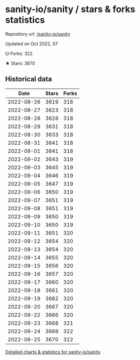# sanity-io/sanity / stars & forks statistics

Repository url: [/sanity-io/sanity](https://github.com/sanity-io/sanity)

Updated on Oct 2022, 07

☋ Forks: 322

★ Stars: 3670

## Historical data
| Date | Stars | Forks |
|------|-------|-------|
| 2022-08-26 | 3619 | 318 | 
| 2022-08-27 | 3623 | 318 | 
| 2022-08-28 | 3628 | 318 | 
| 2022-08-29 | 3631 | 318 | 
| 2022-08-30 | 3633 | 318 | 
| 2022-08-31 | 3641 | 318 | 
| 2022-09-01 | 3641 | 318 | 
| 2022-09-02 | 3643 | 319 | 
| 2022-09-03 | 3645 | 319 | 
| 2022-09-04 | 3646 | 319 | 
| 2022-09-05 | 3647 | 319 | 
| 2022-09-06 | 3650 | 319 | 
| 2022-09-07 | 3651 | 319 | 
| 2022-09-08 | 3651 | 319 | 
| 2022-09-09 | 3650 | 319 | 
| 2022-09-10 | 3650 | 319 | 
| 2022-09-11 | 3651 | 320 | 
| 2022-09-12 | 3654 | 320 | 
| 2022-09-13 | 3654 | 320 | 
| 2022-09-14 | 3655 | 320 | 
| 2022-09-15 | 3656 | 320 | 
| 2022-09-16 | 3657 | 320 | 
| 2022-09-17 | 3660 | 320 | 
| 2022-09-18 | 3661 | 320 | 
| 2022-09-19 | 3662 | 320 | 
| 2022-09-20 | 3667 | 320 | 
| 2022-09-22 | 3666 | 320 | 
| 2022-09-23 | 3668 | 321 | 
| 2022-09-24 | 3669 | 322 | 
| 2022-09-25 | 3670 | 322 | 


[Detailed charts & statistics for sanity-io/sanity](https://reviewgithub.com/rep/sanity-io/sanity)
